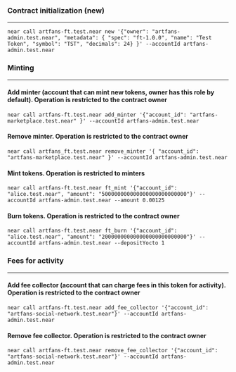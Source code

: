 ### Contract initialization (new)

---

```
near call artfans-ft.test.near new '{"owner": "artfans-admin.test.near", "metadata": { "spec": "ft-1.0.0", "name": "Test Token", "symbol": "TST", "decimals": 24} }' --accountId artfans-admin.test.near
```


### Minting

---

#### Add minter (account that can mint new tokens, owner has this role by default). Operation is restricted to the contract owner

```
near call artfans-ft.test.near add_minter '{"account_id": "artfans-marketplace.test.near" }' --accountId artfans-admin.test.near
```

#### Remove minter. Operation is restricted to the contract owner

```
near call artfans_ft.test.near remove_minter '{ "account_id": "artfans-marketplace.test.near" }' --accountId artfans-admin.test.near
```

#### Mint tokens. Operation is restricted to minters

```
near call artfans-ft.test.near ft_mint '{"account_id": "alice.test.near", "amount": "500000000000000000000000000"}' --accountId artfans-admin.test.near --amount 0.00125
```

#### Burn tokens. Operation is restricted to the contract owner

```
near call artfans-ft.test.near ft_burn '{"account_id": "alice.test.near", "amount": "200000000000000000000000000"}' --accountId artfans-admin.test.near --depositYocto 1
```


### Fees for activity
---

#### Add fee collector (account that can charge fees in this token for activity). Operation is restricted to the contract owner

```
near call artfans-ft.test.near add_fee_collector '{"account_id": "artfans-social-network.test.near"}' --accountId artfans-admin.test.near
```

#### Remove fee collector. Operation is restricted to the contract owner

```
near call artfans-ft.test.near remove_fee_collector '{"account_id": "artfans-social-network.test.near"}' --accountId artfans-admin.test.near
```